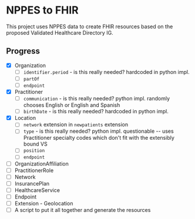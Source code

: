 # NPPES to FHIR

This project uses NPPES data to create FHIR resources based on the proposed
Validated Healthcare Directory IG.

## Progress
- [x] Organization
  - [ ] `identifier.period` - is this really needed? hardcoded in python impl.
  - [ ] `partOf`
  - [ ] `endpoint`
- [x] Practitioner
  - [ ] `communication` - is this really needed? python impl. randomly chooses
        English or English and Spanish
  - [ ] `birthDate` - is this really needed? hardcoded in python impl.
- [x] Location
  - [ ] `network` extension in `newpatients` extension
  - [ ] `type` - is this really needed? python impl. questionable -- uses
        Practitioner specialty codes which don't fit with the extensibly bound
        VS
  - [ ] `position`
  - [ ] `endpoint`
- [ ] OrganizationAffiliation
- [ ] PractitionerRole
- [ ] Network
- [ ] InsurancePlan
- [ ] HealthcareService
- [ ] Endpoint
- [ ] Extension - Geolocation
- [ ] A script to put it all together and generate the resources
